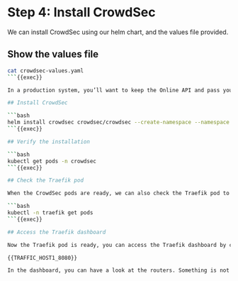 # Step 4: Install CrowdSec

We can install CrowdSec using our helm chart, and the values file provided.

## Show the values file

```bash
cat crowdsec-values.yaml
```{{exec}}

In a production system, you’ll want to keep the Online API and pass your enrollment key in the environment. You can do this by setting the `DISABLE_ONLINE_API` environment variable to `false` in the `crowdsec-values.yaml` file.

## Install CrowdSec

```bash
helm install crowdsec crowdsec/crowdsec --create-namespace --namespace crowdsec  -f crowdsec-values.yaml
```{{exec}}

## Verify the installation

```bash
kubectl get pods -n crowdsec
```{{exec}}

## Check the Traefik pod

When the CrowdSec pods are ready, we can also check the Traefik pod to see if it successfully mounted the bouncer certificate:

```bash
kubectl -n traefik get pods
```{{exec}}

## Access the Traefik dashboard

Now the Traefik pod is ready, you can access the Traefik dashboard by clicking on the link below:

{{TRAFFIC_HOST1_8080}}

In the dashboard, you can have a look at the routers. Something is not right, because the bouncer plugin has been installed but not configured yet.